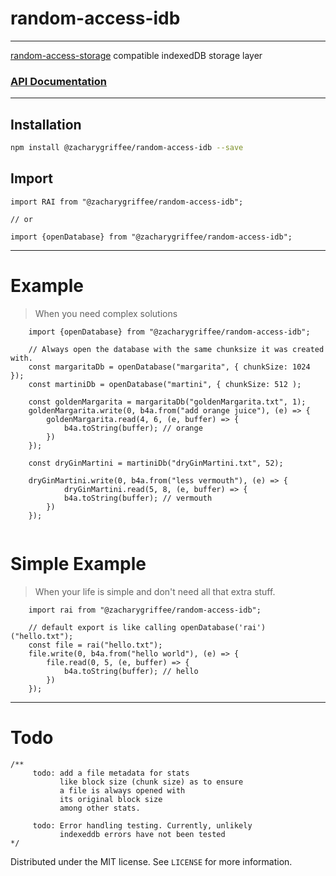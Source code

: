 # random-access-idb

---

[random-access-storage][1] compatible indexedDB storage layer

### [API Documentation](https://github.com/zacharygriffee/random-access-idb/blob/master/api.md)

[1]: https://github.com/random-access-storage/random-access-storage

---

## Installation

```sh
npm install @zacharygriffee/random-access-idb --save
```

## Import

``` ecmascript 6
import RAI from "@zacharygriffee/random-access-idb";

// or

import {openDatabase} from "@zacharygriffee/random-access-idb";
```
---
# Example

> When you need complex solutions

``` ecmascript 6
    import {openDatabase} from "@zacharygriffee/random-access-idb";
    
    // Always open the database with the same chunksize it was created with.
    const margaritaDb = openDatabase("margarita", { chunkSize: 1024 });
    const martiniDb = openDatabase("martini", { chunkSize: 512 );
    
    const goldenMargarita = margaritaDb("goldenMargarita.txt", 1);
    goldenMargarita.write(0, b4a.from("add orange juice"), (e) => {
        goldenMargarita.read(4, 6, (e, buffer) => {
            b4a.toString(buffer); // orange
        })
    });
    
    const dryGinMartini = martiniDb("dryGinMartini.txt", 52);
    
    dryGinMartini.write(0, b4a.from("less vermouth"), (e) => {
            dryGinMartini.read(5, 8, (e, buffer) => {
            b4a.toString(buffer); // vermouth
        })
    });
    
```

# Simple Example

> When your life is simple and don't need all that extra stuff.
``` ecmascript 6
    import rai from "@zacharygriffee/random-access-idb";
    
    // default export is like calling openDatabase('rai')("hello.txt");
    const file = rai("hello.txt");
    file.write(0, b4a.from("hello world"), (e) => {
        file.read(0, 5, (e, buffer) => {
            b4a.toString(buffer); // hello
        })
    });
```

---

# Todo

```ecmascript 6
/**
     todo: add a file metadata for stats
           like block size (chunk size) as to ensure
           a file is always opened with
           its original block size
           among other stats.
    
     todo: Error handling testing. Currently, unlikely
           indexeddb errors have not been tested
*/
```


Distributed under the MIT license. See ``LICENSE`` for more information.

